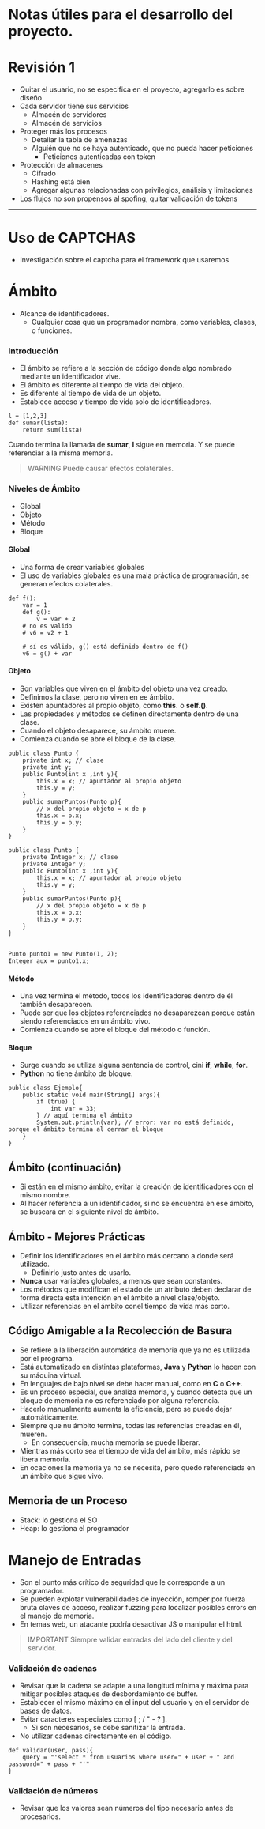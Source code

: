 # Notas útiles para el desarrollo del proyecto.

# Revisión 1
- Quitar el usuario, no se especifica en el proyecto, agregarlo es sobre diseño
- Cada servidor tiene sus servicios
  - Almacén de servidores
  - Almacén de servicios
- Proteger más los procesos
  - Detallar la tabla de amenazas
  - Alguién que no se haya autenticado, que no pueda hacer peticiones
    - Peticiones autenticadas con token
- Protección de almacenes
  - Cifrado
  - Hashing está bien
  - Agregar algunas relacionadas con privilegios, análisis y limitaciones
- Los flujos no son propensos al spofing, quitar validación de tokens

---

# Uso de CAPTCHAS
- Investigación sobre el captcha para el framework que usaremos


# Ámbito
- Alcance de identificadores.
  - Cualquier cosa que un programador nombra, como variables, clases, o funciones.

### Introducción
- El ámbito se refiere a la sección de código donde algo nombrado mediante un identificador vive.
- El ámbito es diferente al tiempo de vida del objeto.
- Es diferente al tiempo de vida de un objeto.
- Establece acceso y tiempo de vida solo de identificadores.

```{python}
l = [1,2,3]
def sumar(lista):
    return sum(lista)
```

Cuando termina la llamada de **sumar**, **l** sigue en memoria.
Y se puede referenciar a la misma memoria.

> WARNING
> Puede causar efectos colaterales.

### Niveles de Ámbito
- Global
- Objeto
- Método
- Bloque

#### Global
- Una forma de crear variables globales
- El uso de variables globales es una mala práctica de programación, se generan efectos colaterales.

```{python}
def f():
    var = 1
    def g():
        v = var + 2
    # no es valido
    # v6 = v2 + 1

    # sí es válido, g() está definido dentro de f()
    v6 = g() + var
```

#### Objeto
- Son variables que viven en el ámbito del objeto una vez creado.
- Definimos la clase, pero no viven en ee ámbito.
- Existen apuntadores al propio objeto, como **this.** o **self.()**.
- Las propiedades y métodos se definen directamente dentro de una clase.
- Cuando el objeto desaparece, su ámbito muere.
- Comienza cuando se abre el bloque de la clase.

```{java}
public class Punto {
    private int x; // clase
    private int y;
    public Punto(int x ,int y){
        this.x = x; // apuntador al propio objeto
        this.y = y;
    }
    public sumarPuntos(Punto p){
        // x del propio objeto = x de p
        this.x = p.x;
        this.y = p.y;
    }
}
```

```{java}
public class Punto {
    private Integer x; // clase
    private Integer y;
    public Punto(int x ,int y){
        this.x = x; // apuntador al propio objeto
        this.y = y;
    }
    public sumarPuntos(Punto p){
        // x del propio objeto = x de p
        this.x = p.x;
        this.y = p.y;
    }
}


Punto punto1 = new Punto(1, 2);
Integer aux = punto1.x;
```

#### Método
- Una vez termina el método, todos los identificadores dentro de él también desaparecen.
- Puede ser que los objetos referenciados no desaparezcan porque están siendo referenciados en un ámbito vivo.
- Comienza cuando se abre el bloque del método o función.

#### Bloque
- Surge cuando se utiliza alguna sentencia de control, cini **if**, **while**, **for**.
- **Python** no tiene ámbito de bloque.

```{java}
public class Ejemplo{
    public static void main(String[] args){
        if (true) {
            int var = 33;
        } // aquí termina el ámbito
        System.out.println(var); // error: var no está definido, porque el ámbito termina al cerrar el bloque
    }
}
```

## Ámbito (continuación)
- Si están en el mismo ámbito, evitar la creación de identificadores con el mismo nombre.
- Al hacer referencia a un identificador, si no se encuentra en ese ámbito, se buscará en el siguiente nivel de ámbito.

## Ámbito - Mejores Prácticas
- Definir los identificadores en el ámbito más cercano a donde será utilizado.
  - Definirlo justo antes de usarlo.
- **Nunca** usar variables globales, a menos que sean constantes.
- Los métodos que modifican el estado de un atributo deben declarar de forma directa esta intención en el ámbito a nivel clase/objeto.
- Utilizar referencias en el ámbito conel tiempo de vida más corto.

## Código Amigable a la Recolección de Basura
- Se refiere a la liberación automática de memoria que ya no es utilizada por el programa.
- Está automatizado en distintas plataformas, **Java** y **Python** lo hacen con su máquina virtual.
- En lenguajes de bajo nivel se debe hacer manual, como en **C** o **C++**.
- Es un proceso especial, que analiza memoria, y cuando detecta que un bloque de memoria no es referenciado por alguna referencia.
- Hacerlo manualmente aumenta la eficiencia, pero se puede dejar automáticamente. 
- Siempre que nu ámbito termina, todas las referencias creadas en él, mueren.
  - En consecuencia, mucha memoria se puede liberar.
- Mientras más corto sea el tiempo de vida del ámbito, más rápido se libera memoria.
- En ocaciones la memoria ya no se necesita, pero quedó referenciada en un ámbito que sigue vivo.


## Memoria de un Proceso
- Stack: lo gestiona el SO
- Heap: lo gestiona el programador

# Manejo de Entradas
- Son el punto más crítico de seguridad que le corresponde a un programador.
- Se pueden explotar vulnerabilidades de inyección, romper por fuerza bruta claves de acceso, realizar fuzzing para localizar posibles errors en el manejo de memoria.
- En temas web, un atacante podría desactivar JS o manipular el html.

> IMPORTANT
> Siempre validar entradas del lado del cliente y del servidor.

### Validación de cadenas
- Revisar que la cadena se adapte a una longitud mínima y máxima para mitigar posibles ataques de desbordamiento de buffer.
- Establecer el mismo máximo en el input del usuario y en el servidor de bases de datos.
- Evitar caracteres especiales como [ ; / " - ? ].
  - Si son necesarios, se debe sanitizar la entrada.
- No utilizar cadenas directamente en el código.

```{java}
def validar(user, pass){
    query = "'select * from usuarios where user=" + user + " and password=" + pass + "'"
}
```

### Validación de números
- Revisar que los valores sean números del tipo necesario antes de procesarlos.


